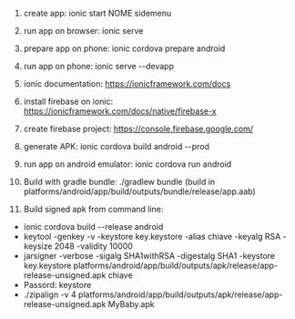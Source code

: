 1. create app: ionic start NOME sidemenu

2. run app on browser: ionic serve

3. prepare app on phone: ionic cordova prepare android

4. run app on phone: ionic serve --devapp

5. ionic documentation: https://ionicframework.com/docs

6. install firebase on ionic: https://ionicframework.com/docs/native/firebase-x

7. create firebase project: https://console.firebase.google.com/

8. generate APK: ionic cordova build android --prod

9. run app on android emulator: ionic cordova run android

10. Build with gradle bundle: ./gradlew bundle (build in platforms/android/app/build/outputs/bundle/release/app.aab)

11. Build signed apk from command line:
 - ionic cordova build --release android
 - keytool -genkey -v -keystore key.keystore -alias chiave -keyalg RSA -keysize 2048 -validity 10000
 - jarsigner -verbose -sigalg SHA1withRSA -digestalg SHA1 -keystore key.keystore platforms/android/app/build/outputs/apk/release/app-release-unsigned.apk chiave
 - Passord: keystore
 - ./zipalign -v 4 platforms/android/app/build/outputs/apk/release/app-release-unsigned.apk MyBaby.apk
